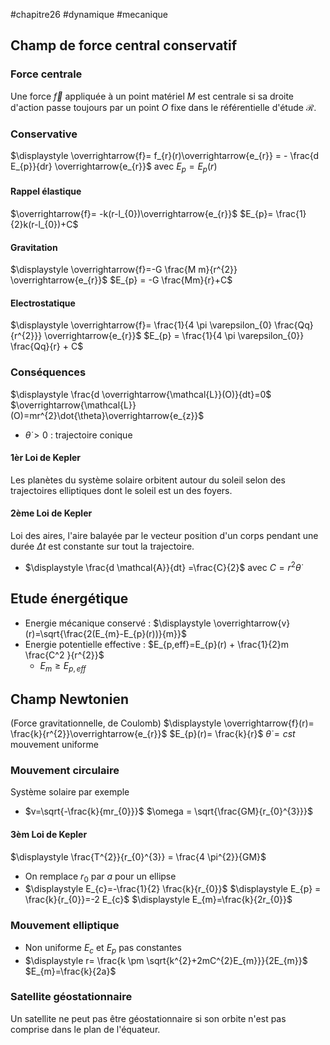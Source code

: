 #chapitre26 #dynamique #mecanique 
## Champ de force central conservatif
### Force centrale
Une force $\overrightarrow{f}$ appliquée à un point matériel $M$ est centrale si sa droite d'action passe toujours par un point $O$ fixe dans le référentielle d'étude $\mathcal{R}$. 
### Conservative 
$\displaystyle \overrightarrow{f}= f_{r}(r)\overrightarrow{e_{r}} = - \frac{d E_{p}}{dr} \overrightarrow{e_{r}}$       avec $E_{p}=E_{p}(r)$
#### Rappel élastique 
$\overrightarrow{f}= -k(r-l_{0})\overrightarrow{e_{r}}$           $E_{p}= \frac{1}{2}k(r-l_{0})+C$
#### Gravitation 
$\displaystyle \overrightarrow{f}=-G \frac{M m}{r^{2}} \overrightarrow{e_{r}}$             $E_{p} = -G \frac{Mm}{r}+C$ 
#### Electrostatique 
$\displaystyle \overrightarrow{f}= \frac{1}{4 \pi \varepsilon_{0} \frac{Qq}{r^{2}}} \overrightarrow{e_{r}}$              $E_{p} = \frac{1}{4 \pi \varepsilon_{0}} \frac{Qq}{r} + C$
### Conséquences
$\displaystyle \frac{d \overrightarrow{\mathcal{L}}(O)}{dt}=0$          $\overrightarrow{\mathcal{L}}(O)=mr^{2}\dot{\theta}\overrightarrow{e_{z}}$ 
- $\dot{\theta}>0$ : trajectoire conique 
#### 1èr Loi de Kepler 
Les planètes du système solaire orbitent autour du soleil selon des trajectoires elliptiques dont le soleil est un des foyers. 
#### 2ème Loi de Kepler
Loi des aires, l'aire balayée par le vecteur position d'un corps pendant une durée $\Delta t$ est constante sur tout la trajectoire.
- $\displaystyle \frac{d \mathcal{A}}{dt} =\frac{C}{2}$             avec $C=r^{2}\dot{\theta}$ 

## Etude énergétique
- Energie mécanique conservé : $\displaystyle \overrightarrow{v}(r)=\sqrt{\frac{2(E_{m}-E_{p}(r))}{m}}$ 
- Energie potentielle effective : $E_{p,eff}=E_{p}(r) + \frac{1}{2}m \frac{C^2 }{r^{2}}$ 
	- $E_{m} \geq E_{p,eff}$ 

## Champ Newtonien 
(Force gravitationnelle, de Coulomb)
$\displaystyle \overrightarrow{f}(r)= \frac{k}{r^{2}}\overrightarrow{e_{r}}$       $E_{p}(r)= \frac{k}{r}$     $\dot{\theta} =cst$  mouvement uniforme 
### Mouvement circulaire
Système solaire par exemple
- $v=\sqrt{-\frac{k}{mr_{0}}}$                    $\omega = \sqrt{\frac{GM}{r_{0}^{3}}}$ 
#### 3èm Loi de Kepler
$\displaystyle \frac{T^{2}}{r_{0}^{3}} = \frac{4 \pi^{2}}{GM}$ 
- On remplace $r_0$ par $a$ pour un ellipse
- $\displaystyle E_{c}=-\frac{1}{2} \frac{k}{r_{0}}$      $\displaystyle E_{p} = \frac{k}{r_{0}}=-2 E_{c}$      $\displaystyle E_{m}=\frac{k}{2r_{0}}$ 
### Mouvement elliptique 
- Non uniforme $E_{c}$ et $E_{p}$ pas constantes 
- $\displaystyle r= \frac{k \pm \sqrt{k^{2}+2mC^{2}E_{m}}}{2E_{m}}$      $E_{m}=\frac{k}{2a}$ 
### Satellite géostationnaire 
Un satellite ne peut pas être géostationnaire si son orbite n'est pas comprise dans le plan de l'équateur. 